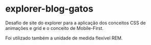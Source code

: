 # explorer-blog-gatos

Desafio de site do explorer para a aplicação dos conceitos CSS de animações e grid e o conceito de Mobile-First.

Foi utilizado também a unidade de medida flexível REM.
